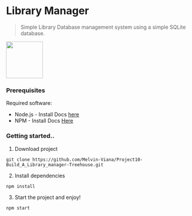 # Library Manager
> Simple Library Database management system using a simple SQLite database.
<img src ='http://docs.sequelizejs.com/manual/asset/logo-small.png' width=100px/>

### Prerequisites
Required software:

*  Node.js - Install Docs [here](https://nodejs.org/en/download/)
*  NPM - Install Docs  [Here](https://www.npmjs.com/get-npm)

### Getting started..

1. Download project
```
git clone https://github.com/Melvin-Viana/Project10-Build_A_Library_manager-Treehouse.git
```
2. Install dependencies
```
npm install
```
3. Start the project and enjoy!
```
npm start
```


